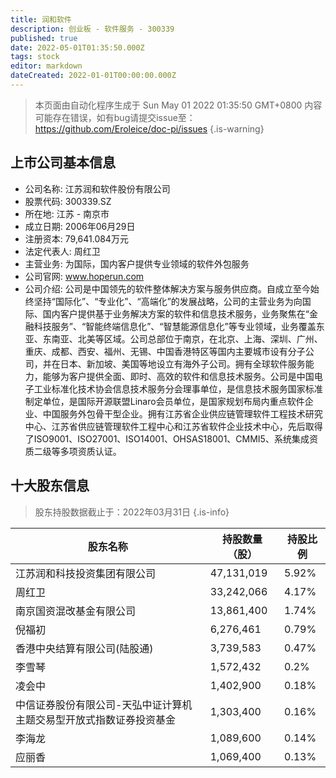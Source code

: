```yaml
---
title: 润和软件
description: 创业板 - 软件服务 - 300339
published: true
date: 2022-05-01T01:35:50.000Z
tags: stock
editor: markdown
dateCreated: 2022-01-01T00:00:00.000Z
---
```


> 本页面由自动化程序生成于 Sun May 01 2022 01:35:50 GMT+0800
> 内容可能存在错误，如有bug请提交issue至：https://github.com/Eroleice/doc-pi/issues
{.is-warning}

## 上市公司基本信息
- 公司名称: 江苏润和软件股份有限公司
- 股票代码: 300339.SZ
- 所在地: 江苏 - 南京市
- 成立日期: 2006年06月29日
- 注册资本: 79,641.084万元
- 法定代表人: 周红卫
- 主营业务: 为国际，国内客户提供专业领域的软件外包服务
- 公司官网: www.hoperun.com
- 公司介绍: 公司是中国领先的软件整体解决方案与服务供应商。自成立至今始终坚持“国际化”、“专业化”、“高端化”的发展战略，公司的主营业务为向国际、国内客户提供基于业务解决方案的软件和信息技术服务，业务聚焦在“金融科技服务”、“智能终端信息化”、“智慧能源信息化”等专业领域，业务覆盖东亚、东南亚、北美等区域。公司总部位于南京，在北京、上海、深圳、广州、重庆、成都、西安、福州、无锡、中国香港特区等国内主要城市设有分子公司，并在日本、新加坡、美国等地设立有海外子公司。拥有全球软件服务能力，能够为客户提供全面、即时、高效的软件和信息技术服务。公司是中国电子工业标准化技术协会信息技术服务分会理事单位，是信息技术服务国家标准制定单位，是国际开源联盟Linaro会员单位，是国家规划布局内重点软件企业、中国服务外包骨干型企业。拥有江苏省企业供应链管理软件工程技术研究中心、江苏省供应链管理软件工程中心和江苏省软件企业技术中心，先后取得了ISO9001、ISO27001、ISO14001、OHSAS18001、CMMI5、系统集成资质二级等多项资质认证。


## 十大股东信息
> 股东持股数据截止于：2022年03月31日
{.is-info}

| 股东名称 | 持股数量（股） | 持股比例 |
| --- | --- | --- |
| 江苏润和科技投资集团有限公司 | 47,131,019 | 5.92% |
| 周红卫 | 33,242,066 | 4.17% |
| 南京国资混改基金有限公司 | 13,861,400 | 1.74% |
| 倪福初 | 6,276,461 | 0.79% |
| 香港中央结算有限公司(陆股通) | 3,739,583 | 0.47% |
| 李雪琴 | 1,572,432 | 0.2% |
| 凌会中 | 1,402,900 | 0.18% |
| 中信证券股份有限公司-天弘中证计算机主题交易型开放式指数证券投资基金 | 1,303,400 | 0.16% |
| 李海龙 | 1,089,600 | 0.14% |
| 应丽香 | 1,069,400 | 0.13% |




